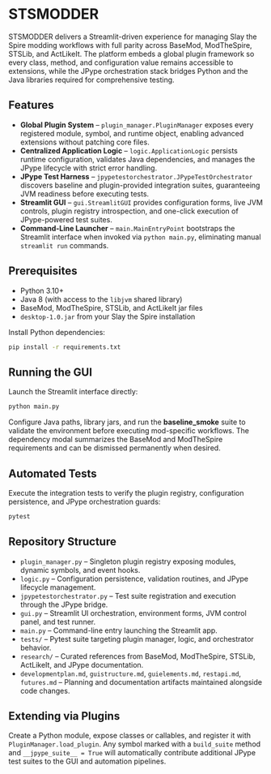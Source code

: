# STSMODDER

STSMODDER delivers a Streamlit-driven experience for managing Slay the Spire modding workflows with full parity across BaseMod, ModTheSpire, STSLib, and ActLikeIt. The platform embeds a global plugin framework so every class, method, and configuration value remains accessible to extensions, while the JPype orchestration stack bridges Python and the Java libraries required for comprehensive testing.

## Features

- **Global Plugin System** – `plugin_manager.PluginManager` exposes every registered module, symbol, and runtime object, enabling advanced extensions without patching core files.
- **Centralized Application Logic** – `logic.ApplicationLogic` persists runtime configuration, validates Java dependencies, and manages the JPype lifecycle with strict error handling.
- **JPype Test Harness** – `jpypetestorchestrator.JPypeTestOrchestrator` discovers baseline and plugin-provided integration suites, guaranteeing JVM readiness before executing tests.
- **Streamlit GUI** – `gui.StreamlitGUI` provides configuration forms, live JVM controls, plugin registry introspection, and one-click execution of JPype-powered test suites.
- **Command-Line Launcher** – `main.MainEntryPoint` bootstraps the Streamlit interface when invoked via `python main.py`, eliminating manual `streamlit run` commands.

## Prerequisites

- Python 3.10+
- Java 8 (with access to the `libjvm` shared library)
- BaseMod, ModTheSpire, STSLib, and ActLikeIt jar files
- `desktop-1.0.jar` from your Slay the Spire installation

Install Python dependencies:

```bash
pip install -r requirements.txt
```

## Running the GUI

Launch the Streamlit interface directly:

```bash
python main.py
```

Configure Java paths, library jars, and run the **baseline_smoke** suite to validate the environment before executing mod-specific workflows. The dependency modal summarizes the BaseMod and ModTheSpire requirements and can be dismissed permanently when desired.

## Automated Tests

Execute the integration tests to verify the plugin registry, configuration persistence, and JPype orchestration guards:

```bash
pytest
```

## Repository Structure

- `plugin_manager.py` – Singleton plugin registry exposing modules, dynamic symbols, and event hooks.
- `logic.py` – Configuration persistence, validation routines, and JPype lifecycle management.
- `jpypetestorchestrator.py` – Test suite registration and execution through the JPype bridge.
- `gui.py` – Streamlit UI orchestration, environment forms, JVM control panel, and test runner.
- `main.py` – Command-line entry launching the Streamlit app.
- `tests/` – Pytest suite targeting plugin manager, logic, and orchestrator behavior.
- `research/` – Curated references from BaseMod, ModTheSpire, STSLib, ActLikeIt, and JPype documentation.
- `developmentplan.md`, `guistructure.md`, `guielements.md`, `restapi.md`, `futures.md` – Planning and documentation artifacts maintained alongside code changes.

## Extending via Plugins

Create a Python module, expose classes or callables, and register it with `PluginManager.load_plugin`. Any symbol marked with a `build_suite` method and `__jpype_suite__ = True` will automatically contribute additional JPype test suites to the GUI and automation pipelines.
